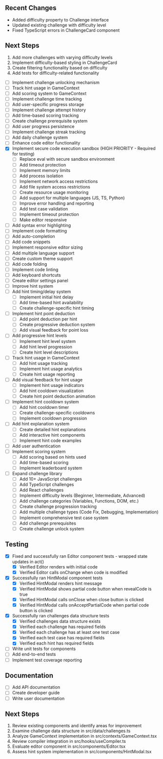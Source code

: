## Recent Changes
- Added difficulty property to Challenge interface
- Updated existing challenge with difficulty level
- Fixed TypeScript errors in ChallengeCard component

## Next Steps
1. Add more challenges with varying difficulty levels
2. Implement difficulty-based styling in ChallengeCard
3. Create filtering functionality based on difficulty
4. Add tests for difficulty-related functionality
  - [ ] Implement challenge unlocking mechanism
  - [ ] Track hint usage in GameContext
  - [ ] Add scoring system to GameContext
  - [ ] Implement challenge time tracking
  - [ ] Add user-specific progress storage
  - [ ] Implement challenge attempt history
  - [ ] Add time-based scoring tracking
  - [ ] Create challenge prerequisite system
  - [ ] Add user progress persistence
  - [ ] Implement challenge streak tracking
  - [ ] Add daily challenge system
- [ ] Enhance code editor functionality
- [x] Implement secure code execution sandbox (HIGH PRIORITY - Required for testing)
  - [ ] Replace eval with secure sandbox environment
  - [ ] Add timeout protection
  - [ ] Implement memory limits
  - [ ] Add process isolation
  - [ ] Implement network access restrictions
  - [ ] Add file system access restrictions
  - [ ] Create resource usage monitoring
  - [ ] Add support for multiple languages (JS, TS, Python)
  - [ ] Improve error handling and reporting
  - [ ] Add test case validation
  - [ ] Implement timeout protection
  - [ ] Make editor responsive
- [ ] Add syntax error highlighting
- [ ] Implement code formatting
- [ ] Add auto-completion
- [ ] Add code snippets
- [ ] Implement responsive editor sizing
- [ ] Add multiple language support
- [ ] Create custom theme support
- [ ] Add code folding
- [ ] Implement code linting
- [ ] Add keyboard shortcuts
- [ ] Create editor settings panel
- [ ] Improve hint system
- [ ] Add hint timing/delay system
  - [ ] Implement initial hint delay
  - [ ] Add time-based hint availability
  - [ ] Create challenge-specific hint timing
- [ ] Implement hint point deduction
  - [ ] Add point deduction per hint
  - [ ] Create progressive deduction system
  - [ ] Add visual feedback for point loss
- [ ] Add progressive hint levels
  - [ ] Implement hint level system
  - [ ] Add hint level progression
  - [ ] Create hint level descriptions
- [ ] Track hint usage in GameContext
  - [ ] Add hint usage tracking
  - [ ] Implement hint usage analytics
  - [ ] Create hint usage reporting
- [ ] Add visual feedback for hint usage
  - [ ] Implement hint usage indicators
  - [ ] Add hint cooldown visualization
  - [ ] Create hint point deduction animation
- [ ] Implement hint cooldown system
  - [ ] Add hint cooldown timer
  - [ ] Create challenge-specific cooldowns
  - [ ] Implement cooldown progression
- [ ] Add hint explanation system
  - [ ] Create detailed hint explanations
  - [ ] Add interactive hint components
  - [ ] Implement hint code examples
- [ ] Add user authentication
- [ ] Implement scoring system
  - [ ] Add scoring based on hints used
  - [ ] Add time-based scoring
  - [ ] Implement leaderboard system
- [ ] Expand challenge library
  - [ ] Add 10+ JavaScript challenges
  - [ ] Add TypeScript challenges
  - [ ] Add React challenges
  - [ ] Implement difficulty levels (Beginner, Intermediate, Advanced)
  - [ ] Add challenge categories (Variables, Functions, DOM, etc.)
  - [ ] Create challenge progression tracking
  - [ ] Add multiple challenge types (Code Fix, Debugging, Implementation)
  - [ ] Implement comprehensive test case system
  - [ ] Add challenge prerequisites
  - [ ] Create challenge unlock system

## Testing
- [x] Fixed and successfully ran Editor component tests - wrapped state updates in act()
  - [x] Verified Editor renders with initial code
  - [x] Verified Editor calls onChange when code is modified
- [x] Successfully ran HintModal component tests
  - [x] Verified HintModal renders hint message
  - [x] Verified HintModal shows partial code button when revealCode is true
  - [x] Verified HintModal calls onClose when close button is clicked
  - [x] Verified HintModal calls onAcceptPartialCode when partial code button is clicked
- [x] Successfully ran challenges data structure tests
  - [x] Verified challenges data structure exists
  - [x] Verified each challenge has required fields
  - [x] Verified each challenge has at least one test case
  - [x] Verified each test case has required fields
  - [x] Verified each hint has required fields
- [ ] Write unit tests for components
- [ ] Add end-to-end tests
- [ ] Implement test coverage reporting

## Documentation
- [ ] Add API documentation
- [ ] Create developer guide
- [ ] Write user documentation

## Next Steps
1. Review existing components and identify areas for improvement
2. Examine challenge data structure in src/data/challenges.ts
3. Analyze GameContext implementation in src/contexts/GameContext.tsx
4. Review compiler integration in src/hooks/useCompiler.ts
5. Evaluate editor component in src/components/Editor.tsx
6. Assess hint system implementation in src/components/HintModal.tsx
